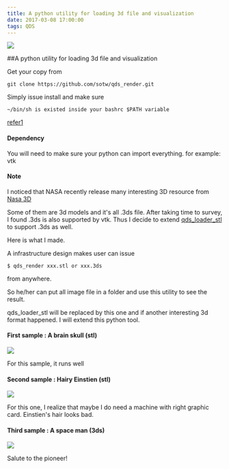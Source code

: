 ```yaml
---
title: A python utility for loading 3d file and visualization
date: 2017-03-08 17:00:00
tags: QDS
---
```

![](http://sotw.servebeer.com:8086/img/nasa3ds.png)

##A python utility for loading 3d file and visualization

Get your copy from

```
git clone https://github.com/sotw/qds_render.git
```

Simply issue install and make sure 

```
~/bin/sh is existed inside your bashrc $PATH variable
```

[refer1](https://gist.github.com/Hodapp87/8874941)

#### Dependency
You will need to make sure your python can import everything.
for example: vtk

#### Note

I noticed that NASA recently release many interesting 3D resource from
[Nasa 3D](https://nasa3d.arc.nasa.gov)

Some of them are 3d models and it's all .3ds file.
After taking time to survey, I found .3ds is also supported by vtk.
Thus I decide to extend [qds_loader_stl](https://github.com/sotw/qds_loader_stla) to support .3ds as well.

Here is what I made.

A infrastructure design makes user can issue 

```
$ qds_render xxx.stl or xxx.3ds
```
from anywhere.

So he/her can put all image file in a folder and use this utility to see the result.

qds_loader_stl will be replaced by this one and if another interesting 3d format happened. I will extend this python tool.

#### First sample : A brain skull (stl)

![](http://sotw.servebeer.com:8086/img/brainSkull.png)

For this sample, it runs well

#### Second sample : Hairy Einstien (stl)

![](http://sotw.servebeer.com:8086/img/hairyEinstien.png)

For this one, I realize that maybe I do need a machine with right graphic card.
Einstien's hair looks bad.

#### Third sample : A space man (3ds)

![](http://sotw.servebeer.com:8086/img/nasa3ds.png)

Salute to the pioneer!


